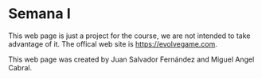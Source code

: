 # Semana I

This web page is just a project for the course, we are not intended to take advantage of it. The offical web site is https://evolvegame.com.

This web page was created by Juan Salvador Fernández and Miguel Angel Cabral.
